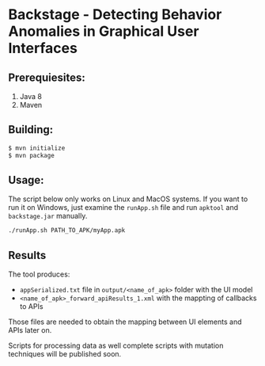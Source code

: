 # Backstage - Detecting Behavior Anomalies in Graphical User Interfaces

## Prerequiesites:
1. Java 8
2. Maven


## Building:
```bash
$ mvn initialize
$ mvn package
```
## Usage:
The script below only works on Linux and MacOS systems. If you want to run it on Windows, just examine the `runApp.sh` file and run `apktool` and `backstage.jar` manually.
```bash
./runApp.sh PATH_TO_APK/myApp.apk
```

## Results
The tool produces:
* `appSerialized.txt` file in `output/<name_of_apk>` folder with the UI model
* `<name_of_apk>_forward_apiResults_1.xml` with the mappting of callbacks to APIs

Those files are needed to obtain the mapping between UI elements and APIs later on. 

Scripts for processing data as well complete scripts with mutation techniques will be published soon.
